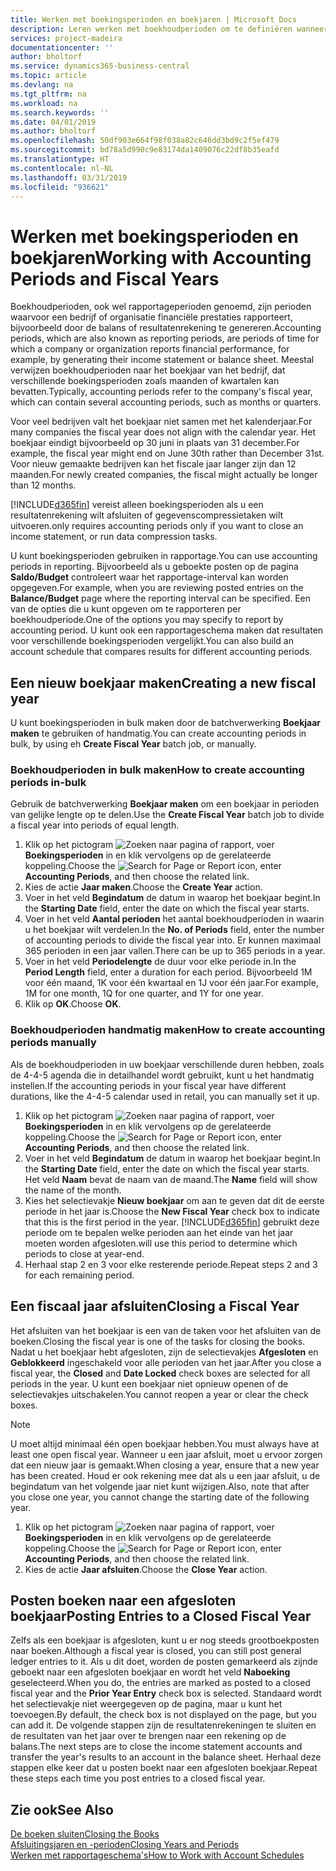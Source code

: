 ```yaml
---
title: Werken met boekingsperioden en boekjaren | Microsoft Docs
description: Leren werken met boekhoudperioden om te definiëren wanneer uw bedrijf financiële prestaties rapporteert.
services: project-madeira
documentationcenter: ''
author: bholtorf
ms.service: dynamics365-business-central
ms.topic: article
ms.devlang: na
ms.tgt_pltfrm: na
ms.workload: na
ms.search.keywords: ''
ms.date: 04/01/2019
ms.author: bholtorf
ms.openlocfilehash: 50df903e664f98f038a82c646dd3bd9c2f5ef479
ms.sourcegitcommit: bd78a5d990c9e83174da1409076c22df8b35eafd
ms.translationtype: HT
ms.contentlocale: nl-NL
ms.lasthandoff: 03/31/2019
ms.locfileid: "936621"
---
```

# <a name="working-with-accounting-periods-and-fiscal-years"></a><span data-ttu-id="783bb-103">Werken met boekingsperioden en boekjaren</span><span class="sxs-lookup"><span data-stu-id="783bb-103">Working with Accounting Periods and Fiscal Years</span></span>
<span data-ttu-id="783bb-104">Boekhoudperioden, ook wel rapportageperioden genoemd, zijn perioden waarvoor een bedrijf of organisatie financiële prestaties rapporteert, bijvoorbeeld door de balans of resultatenrekening te genereren.</span><span class="sxs-lookup"><span data-stu-id="783bb-104">Accounting periods, which are also known as reporting periods, are periods of time for which a company or organization reports financial performance, for example, by generating their income statement or balance sheet.</span></span> <span data-ttu-id="783bb-105">Meestal verwijzen boekhoudperioden naar het boekjaar van het bedrijf, dat verschillende boekingsperioden zoals maanden of kwartalen kan bevatten.</span><span class="sxs-lookup"><span data-stu-id="783bb-105">Typically, accounting periods refer to the company's fiscal year, which can contain several accounting periods, such as months or quarters.</span></span>

<span data-ttu-id="783bb-106">Voor veel bedrijven valt het boekjaar niet samen met het kalenderjaar.</span><span class="sxs-lookup"><span data-stu-id="783bb-106">For many companies the fiscal year does not align with the calendar year.</span></span> <span data-ttu-id="783bb-107">Het boekjaar eindigt bijvoorbeeld op 30 juni in plaats van 31 december.</span><span class="sxs-lookup"><span data-stu-id="783bb-107">For example, the fiscal year might end on June 30th rather than December 31st.</span></span> <span data-ttu-id="783bb-108">Voor nieuw gemaakte bedrijven kan het fiscale jaar langer zijn dan 12 maanden.</span><span class="sxs-lookup"><span data-stu-id="783bb-108">For newly created companies, the fiscal might actually be longer than 12 months.</span></span> 

[!INCLUDE[d365fin](includes/d365fin_md.md)] <span data-ttu-id="783bb-109">vereist alleen boekingsperioden als u een resultatenrekening wilt afsluiten of gegevenscompressietaken wilt uitvoeren.</span><span class="sxs-lookup"><span data-stu-id="783bb-109">only requires accounting periods only if you want to close an income statement, or run data compression tasks.</span></span> 

<span data-ttu-id="783bb-110">U kunt boekingsperioden gebruiken in rapportage.</span><span class="sxs-lookup"><span data-stu-id="783bb-110">You can use accounting periods in reporting.</span></span> <span data-ttu-id="783bb-111">Bijvoorbeeld als u geboekte posten op de pagina **Saldo/Budget** controleert waar het rapportage-interval kan worden opgegeven.</span><span class="sxs-lookup"><span data-stu-id="783bb-111">For example, when you are reviewing posted entries on the **Balance/Budget** page where the reporting interval can be specified.</span></span> <span data-ttu-id="783bb-112">Een van de opties die u kunt opgeven om te rapporteren per boekhoudperiode.</span><span class="sxs-lookup"><span data-stu-id="783bb-112">One of the options you may specify to report by accounting period.</span></span> <span data-ttu-id="783bb-113">U kunt ook een rapportageschema maken dat resultaten voor verschillende boekingsperioden vergelijkt.</span><span class="sxs-lookup"><span data-stu-id="783bb-113">You can also build an account schedule that compares results for different accounting periods.</span></span>

## <a name="creating-a-new-fiscal-year"></a><span data-ttu-id="783bb-114">Een nieuw boekjaar maken</span><span class="sxs-lookup"><span data-stu-id="783bb-114">Creating a new fiscal year</span></span>
<span data-ttu-id="783bb-115">U kunt boekingsperioden in bulk maken door de batchverwerking **Boekjaar maken** te gebruiken of handmatig.</span><span class="sxs-lookup"><span data-stu-id="783bb-115">You can create accounting periods in bulk, by using eh **Create Fiscal Year** batch job, or manually.</span></span>

### <a name="how-to-create-accounting-periods-in-bulk"></a><span data-ttu-id="783bb-116">Boekhoudperioden in bulk maken</span><span class="sxs-lookup"><span data-stu-id="783bb-116">How to create accounting periods in-bulk</span></span>
<span data-ttu-id="783bb-117">Gebruik de batchverwerking **Boekjaar maken** om een boekjaar in perioden van gelijke lengte op te delen.</span><span class="sxs-lookup"><span data-stu-id="783bb-117">Use the **Create Fiscal Year** batch job to divide a fiscal year into periods of equal length.</span></span>  

1. <span data-ttu-id="783bb-118">Klik op het pictogram ![Zoeken naar pagina of rapport](media/ui-search/search_small.png "pictogram Zoeken naar pagina of rapport"), voer **Boekingsperioden** in en klik vervolgens op de gerelateerde koppeling.</span><span class="sxs-lookup"><span data-stu-id="783bb-118">Choose the ![Search for Page or Report](media/ui-search/search_small.png "Search for Page or Report icon") icon, enter **Accounting Periods**, and then choose the related link.</span></span>  
2. <span data-ttu-id="783bb-119">Kies de actie **Jaar maken**.</span><span class="sxs-lookup"><span data-stu-id="783bb-119">Choose the **Create Year** action.</span></span>  <!--What about the Scheduling option? Should we mention that? There's also the Report Output Type field...-->
3. <span data-ttu-id="783bb-120">Voer in het veld **Begindatum** de datum in waarop het boekjaar begint.</span><span class="sxs-lookup"><span data-stu-id="783bb-120">In the **Starting Date** field, enter the date on which the fiscal year starts.</span></span>  
4. <span data-ttu-id="783bb-121">Voer in het veld **Aantal perioden** het aantal boekhoudperioden in waarin u het boekjaar wilt verdelen.</span><span class="sxs-lookup"><span data-stu-id="783bb-121">In the **No. of Periods** field, enter the number of accounting periods to divide the fiscal year into.</span></span> <span data-ttu-id="783bb-122">Er kunnen maximaal 365 perioden in een jaar vallen.</span><span class="sxs-lookup"><span data-stu-id="783bb-122">There can be up to 365 periods in a year.</span></span>  
5. <span data-ttu-id="783bb-123">Voer in het veld **Periodelengte** de duur voor elke periode in.</span><span class="sxs-lookup"><span data-stu-id="783bb-123">In the **Period Length** field, enter a duration for each period.</span></span> <span data-ttu-id="783bb-124">Bijvoorbeeld 1M voor één maand, 1K voor één kwartaal en 1J voor één jaar.</span><span class="sxs-lookup"><span data-stu-id="783bb-124">For example, 1M for one month, 1Q for one quarter, and 1Y for one year.</span></span>  
6. <span data-ttu-id="783bb-125">Klik op **OK**.</span><span class="sxs-lookup"><span data-stu-id="783bb-125">Choose **OK**.</span></span>  

### <a name="how-to-create-accounting-periods-manually"></a><span data-ttu-id="783bb-126">Boekhoudperioden handmatig maken</span><span class="sxs-lookup"><span data-stu-id="783bb-126">How to create accounting periods manually</span></span>
<span data-ttu-id="783bb-127">Als de boekhoudperioden in uw boekjaar verschillende duren hebben, zoals de 4-4-5 agenda die in detailhandel wordt gebruikt, kunt u het handmatig instellen.</span><span class="sxs-lookup"><span data-stu-id="783bb-127">If the accounting periods in your fiscal year have different durations, like the 4-4-5 calendar used in retail, you can manually set it up.</span></span>  
  
1. <span data-ttu-id="783bb-128">Klik op het pictogram ![Zoeken naar pagina of rapport](media/ui-search/search_small.png "pictogram Zoeken naar pagina of rapport"), voer **Boekingsperioden** in en klik vervolgens op de gerelateerde koppeling.</span><span class="sxs-lookup"><span data-stu-id="783bb-128">Choose the ![Search for Page or Report](media/ui-search/search_small.png "Search for Page or Report icon") icon, enter **Accounting Periods**, and then choose the related link.</span></span>  
2. <span data-ttu-id="783bb-129">Voer in het veld **Begindatum** de datum in waarop het boekjaar begint.</span><span class="sxs-lookup"><span data-stu-id="783bb-129">In the **Starting Date** field, enter the date on which the fiscal year starts.</span></span> <span data-ttu-id="783bb-130">Het veld **Naam** bevat de naam van de maand.</span><span class="sxs-lookup"><span data-stu-id="783bb-130">The **Name** field will show the name of the month.</span></span>  
3. <span data-ttu-id="783bb-131">Kies het selectievakje **Nieuw boekjaar** om aan te geven dat dit de eerste periode in het jaar is.</span><span class="sxs-lookup"><span data-stu-id="783bb-131">Choose the **New Fiscal Year** check box to indicate that this is the first period in the year.</span></span> [!INCLUDE[d365fin](includes/d365fin_md.md)] <span data-ttu-id="783bb-132">gebruikt deze periode om te bepalen welke perioden aan het einde van het jaar moeten worden afgesloten.</span><span class="sxs-lookup"><span data-stu-id="783bb-132">will use this period to determine which periods to close at year-end.</span></span>
4. <span data-ttu-id="783bb-133">Herhaal stap 2 en 3 voor elke resterende periode.</span><span class="sxs-lookup"><span data-stu-id="783bb-133">Repeat steps 2 and 3 for each remaining period.</span></span>  

## <a name="closing-a-fiscal-year"></a><span data-ttu-id="783bb-134">Een fiscaal jaar afsluiten</span><span class="sxs-lookup"><span data-stu-id="783bb-134">Closing a Fiscal Year</span></span>
<span data-ttu-id="783bb-135">Het afsluiten van het boekjaar is een van de taken voor het afsluiten van de boeken.</span><span class="sxs-lookup"><span data-stu-id="783bb-135">Closing the fiscal year is one of the tasks for closing the books.</span></span> <span data-ttu-id="783bb-136">Nadat u het boekjaar hebt afgesloten, zijn de selectievakjes **Afgesloten** en **Geblokkeerd** ingeschakeld voor alle perioden van het jaar.</span><span class="sxs-lookup"><span data-stu-id="783bb-136">After you close a fiscal year, the **Closed** and **Date Locked** check boxes are selected for all periods in the year.</span></span> <span data-ttu-id="783bb-137">U kunt een boekjaar niet opnieuw openen of de selectievakjes uitschakelen.</span><span class="sxs-lookup"><span data-stu-id="783bb-137">You cannot reopen a year or clear the check boxes.</span></span>

> [!NOTE]  
>  <span data-ttu-id="783bb-138">U moet altijd minimaal één open boekjaar hebben.</span><span class="sxs-lookup"><span data-stu-id="783bb-138">You must always have at least one open fiscal year.</span></span> <span data-ttu-id="783bb-139">Wanneer u een jaar afsluit, moet u ervoor zorgen dat een nieuw jaar is gemaakt.</span><span class="sxs-lookup"><span data-stu-id="783bb-139">When closing a year, ensure that a new year has been created.</span></span> <span data-ttu-id="783bb-140">Houd er ook rekening mee dat als u een jaar afsluit, u de begindatum van het volgende jaar niet kunt wijzigen.</span><span class="sxs-lookup"><span data-stu-id="783bb-140">Also, note that after you close one year, you cannot change the starting date of the following year.</span></span>

1. <span data-ttu-id="783bb-141">Klik op het pictogram ![Zoeken naar pagina of rapport](media/ui-search/search_small.png "pictogram Zoeken naar pagina of rapport"), voer **Boekingsperioden** in en klik vervolgens op de gerelateerde koppeling.</span><span class="sxs-lookup"><span data-stu-id="783bb-141">Choose the ![Search for Page or Report](media/ui-search/search_small.png "Search for Page or Report icon") icon, enter **Accounting Periods**, and then choose the related link.</span></span>  
2. <span data-ttu-id="783bb-142">Kies de actie **Jaar afsluiten**.</span><span class="sxs-lookup"><span data-stu-id="783bb-142">Choose the **Close Year** action.</span></span>  

## <a name="posting-entries-to-a-closed-fiscal-year"></a><span data-ttu-id="783bb-143">Posten boeken naar een afgesloten boekjaar</span><span class="sxs-lookup"><span data-stu-id="783bb-143">Posting Entries to a Closed Fiscal Year</span></span>
<span data-ttu-id="783bb-144">Zelfs als een boekjaar is afgesloten, kunt u er nog steeds grootboekposten naar boeken.</span><span class="sxs-lookup"><span data-stu-id="783bb-144">Although a fiscal year is closed, you can still post general ledger entries to it.</span></span> <span data-ttu-id="783bb-145">Als u dit doet, worden de posten gemarkeerd als zijnde geboekt naar een afgesloten boekjaar en wordt het veld **Naboeking** geselecteerd.</span><span class="sxs-lookup"><span data-stu-id="783bb-145">When you do, the entries are marked as posted to a closed fiscal year and the **Prior Year Entry** check box is selected.</span></span> <span data-ttu-id="783bb-146">Standaard wordt het selectievakje niet weergegeven op de pagina, maar u kunt het toevoegen.</span><span class="sxs-lookup"><span data-stu-id="783bb-146">By default, the check box is not displayed on the page, but you can add it.</span></span> <span data-ttu-id="783bb-147">De volgende stappen zijn de resultatenrekeningen te sluiten en de resultaten van het jaar over te brengen naar een rekening op de balans.</span><span class="sxs-lookup"><span data-stu-id="783bb-147">The next steps are to close the income statement accounts and transfer the year's results to an account in the balance sheet.</span></span> <span data-ttu-id="783bb-148">Herhaal deze stappen elke keer dat u posten boekt naar een afgesloten boekjaar.</span><span class="sxs-lookup"><span data-stu-id="783bb-148">Repeat these steps each time you post entries to a closed fiscal year.</span></span>

## <a name="see-also"></a><span data-ttu-id="783bb-149">Zie ook</span><span class="sxs-lookup"><span data-stu-id="783bb-149">See Also</span></span>
[<span data-ttu-id="783bb-150">De boeken sluiten</span><span class="sxs-lookup"><span data-stu-id="783bb-150">Closing the Books</span></span>](year-close-books.md)  
[<span data-ttu-id="783bb-151">Afsluitingsjaren en -perioden</span><span class="sxs-lookup"><span data-stu-id="783bb-151">Closing Years and Periods</span></span>](year-close-years-periods.md)  
[<span data-ttu-id="783bb-152">Werken met rapportageschema's</span><span class="sxs-lookup"><span data-stu-id="783bb-152">How to Work with Account Schedules</span></span>](bi-how-work-account-schedule.md)  
  






